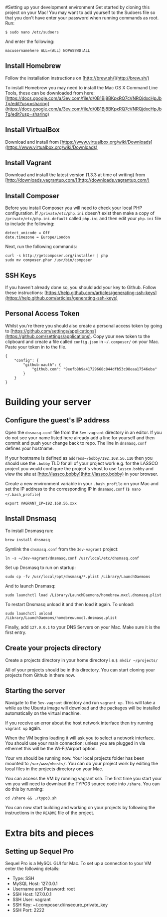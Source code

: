 #Setting up your development environment
Get started by cloning this project on your Mac!
You may want to add yourself to the Sudoers file so that you don't have enter your password when running commands as root. Run: 

	$ sudo nano /etc/sudoers

And enter the following:

	macusernamehere ALL=(ALL) NOPASSWD:ALL

## Install Homebrew

Follow the installation instructions on [http://brew.sh/](http://brew.sh/)

To install Homebrew you may need to install the Mac OS X Command Line Tools, these can be downloaded from here: [https://docs.google.com/a/3ev.com/file/d/0B1Bj8BKpxRQ7cVNRQjdxcHpJbTg/edit?usp=sharing](https://docs.google.com/a/3ev.com/file/d/0B1Bj8BKpxRQ7cVNRQjdxcHpJbTg/edit?usp=sharing)

## Install VirtualBox

Download and install from [https://www.virtualbox.org/wiki/Downloads](https://www.virtualbox.org/wiki/Downloads)

## Install Vagrant

Download and install the latest version (1.3.3 at time of writing) from [http://downloads.vagrantup.com/](http://downloads.vagrantup.com/)

## Install Composer

Before you install Composer you will need to check your local PHP configuration. If `/private/etc/php.ini` doesn't exist then make a copy of `/private/etc/php.ini.default` called `php.ini` and then edit your `php.ini` file to include the following:

	detect_unicode = Off
	date.timezone = Europe/London

Next, run the following commands:

	curl -s http://getcomposer.org/installer | php
	sudo mv composer.phar /usr/bin/composer

## SSH Keys

If you haven't already done so, you should add your key to Github. Follow these instructions: [https://help.github.com/articles/generating-ssh-keys](https://help.github.com/articles/generating-ssh-keys)

## Personal Access Token

Whilst you're there you should also create a personal access token by going to [https://github.com/settings/applications](https://github.com/settings/applications). Copy your new token to the clipboard and create a file called `config.json` in `~/.composer/` on your Mac. Paste your token in to the file.

	{
	    "config": {
	        "github-oauth": {
	            "github.com": "9eefb8b9a41729668c844dfb53c98eaa17546eba"
	        }
	    }
	}

# Building your server

## Configure the guest's IP address

Open the `dnsmasq.conf` file from the `3ev-vagrant` directory in an editor. If you do not see your name listed here already add a line for yourself and then commit and push your change back to repo. The line in `dnsmasq.conf` defines your hostname.

If your hostname is defined as `address=/bobby/192.168.56.110` then you should use the `.bobby` TLD for all of your project work e.g. for the LASSCO project you would configure the project's vhost to use `lassco.bobby` and view the site at [http://lassco.bobby](http://lassco.bobby) in your browser.

Create a new environment variable in your `.bash_profile` on your Mac and set the IP address to the corresponding IP in `dnsmasq.conf` (`$ nano ~/.bash_profile`)

	export VAGRANT_IP=192.168.56.xxx

## Install Dnsmasq

To install Dnsmasq run:
	
	brew install dnsmasq

Symlink the `dnsmasq.conf` from the `3ev-vagrant` project:

	ln -s ~/3ev-vagrant/dnsmasq.conf /usr/local/etc/dnsmasq.conf

Set up Dnsmasq to run on startup:

	sudo cp -fv /usr/local/opt/dnsmasq/*.plist /Library/LaunchDaemons

And to launch Dnsmasq:

	sudo launchctl load /Library/LaunchDaemons/homebrew.mxcl.dnsmasq.plist

To restart Dnsmasq unload it and then load it again. To unload:

	sudo launchctl unload /Library/LaunchDaemons/homebrew.mxcl.dnsmasq.plist

Finally, add `127.0.0.1` to your DNS Servers on your Mac. Make sure it is the first entry. 

## Create your projects directory

Create a projects directory in your home directory i.e.`$ mkdir ~/projects/`

All of your projects should be in this directory. You can start cloning your projects from Github in there now.

## Starting the server

Navigate to the `3ev-vagrant` directory and run `vagrant up`. This will take a while as the Ubuntu image will download and the  packages will be installed automatically on the virtual machine. 

If you receive an error about the host network interface then try running `vagrant up` again.

When the VM begins loading it will ask you to select a network interface. You should use your main connection; unless you are plugged in via ethernet this will be the Wi-Fi/Airport option.

Your vm should be running now. Your local projects folder has been mounted to `/var/www/vhosts/`. You can do your project work by editing the local files in the projects directory on your Mac.

You can access the VM by running vagrant ssh. The first time you start your vm you will need to download the TYPO3 source code into `/share`. You can do this by running:

	cd /share && ./typo3.sh

You can now start building and working on your projects by following the instructions in the `README` file of the project.

# Extra bits and pieces

## Setting up Sequel Pro

Sequel Pro is a MySQL GUI for Mac. To set up a connection to your VM enter the following details:

- Type: SSH
- MySQL Host: 127.0.0.1
- Username and Password: root
- SSH Host: 127.0.0.1
- SSH User: vagrant
- SSH Key: ~/.composer.d/insecure\_private\_key
- SSH Port: 2222
